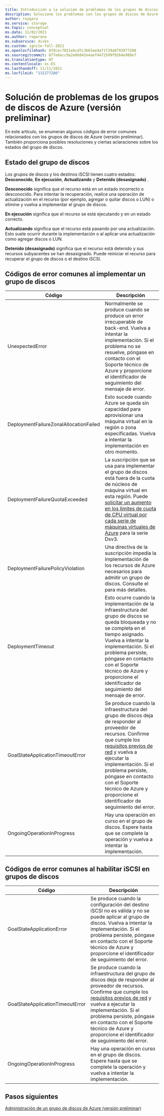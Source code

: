 ```yaml
---
title: Introducción a la solución de problemas de los grupos de discos de Azure (versión preliminar)
description: Solucione los problemas con los grupos de discos de Azure. Obtenga información sobre los códigos de error comunes y cómo resolverlos.
author: roygara
ms.service: storage
ms.topic: conceptual
ms.date: 11/02/2021
ms.author: rogarana
ms.subservice: disks
ms.custom: ignite-fall-2021
ms.openlocfilehash: 878cec7021ebcd7c3b63ae4af1f29a0793977280
ms.sourcegitcommit: 677e8acc9a2e8b842e4aef4472599f9264e989e7
ms.translationtype: HT
ms.contentlocale: es-ES
ms.lasthandoff: 11/11/2021
ms.locfileid: "132277286"
---
```

# <a name="troubleshoot-azure-disk-pools-preview"></a>Solución de problemas de los grupos de discos de Azure (versión preliminar)

En este artículo, se enumeran algunos códigos de error comunes relacionados con los grupos de discos de Azure (versión preliminar). También proporciona posibles resoluciones y ciertas aclaraciones sobre los estados del grupo de discos.

## <a name="disk-pool-status"></a>Estado del grupo de discos

Los grupos de discos y los destinos iSCSI tienen cuatro estados: **Desconocido**, **En ejecución**, **Actualizando** y **Detenido (desasignado)** .

**Desconocido** significa que el recurso está en un estado incorrecto o desconocido. Para intentar la recuperación, realice una operación de actualización en el recurso (por ejemplo, agregar o quitar discos o LUN) o elimine y vuelva a implementar el grupo de discos.

**En ejecución** significa que el recurso se está ejecutando y en un estado correcto.

**Actualizando** significa que el recurso está pasando por una actualización. Esto suele ocurrir durante la implementación o al aplicar una actualización como agregar discos o LUN.

**Detenido (desasignado)** significa que el recurso está detenido y sus recursos subyacentes se han desasignado. Puede reiniciar el recurso para recuperar el grupo de discos o el destino iSCSI.

## <a name="common-failure-codes-when-deploying-a-disk-pool"></a>Códigos de error comunes al implementar un grupo de discos
 
|Código  |Descripción  |
|---------|---------|
|UnexpectedError     |Normalmente se produce cuando se produce un error irrecuperable de back-end. Vuelva a intentar la implementación. Si el problema no se resuelve, póngase en contacto con el Soporte técnico de Azure y proporcione el identificador de seguimiento del mensaje de error.         |
|DeploymentFailureZonalAllocationFailed     |Esto sucede cuando Azure se queda sin capacidad para aprovisionar una máquina virtual en la región o zona especificadas. Vuelva a intentar la implementación en otro momento.         |
|DeploymentFailureQuotaExceeded     |La suscripción que se usa para implementar el grupo de discos está fuera de la cuota de núcleos de máquina virtual en esta región. Puede [solicitar un aumento en los límites de cuota de CPU virtual por cada serie de máquinas virtuales de Azure](../azure-portal/supportability/per-vm-quota-requests.md) para la serie Dsv3.         |
|DeploymentFailurePolicyViolation     |Una directiva de la suscripción impedía la implementación de los recursos de Azure necesarios para admitir un grupo de discos. Consulte el para más detalles.         |
|DeploymentTimeout     |Esto ocurre cuando la implementación de la infraestructura del grupo de discos se queda bloqueada y no se completa en el tiempo asignado. Vuelva a intentar la implementación. Si el problema persiste, póngase en contacto con el Soporte técnico de Azure y proporcione el identificador de seguimiento del mensaje de error.         |
|GoalStateApplicationTimeoutError     |Se produce cuando la infraestructura del grupo de discos deja de responder al proveedor de recursos. Confirme que cumple los [requisitos previos de red](disks-pools-deploy.md#prerequisites) y vuelva a ejecutar la implementación. Si el problema persiste, póngase en contacto con el Soporte técnico de Azure y proporcione el identificador de seguimiento del error.         |
|OngoingOperationInProgress     |Hay una operación en curso en el grupo de discos. Espere hasta que se complete la operación y vuelva a intentar la implementación.         |

## <a name="common-failure-codes-when-enabling-iscsi-on-disk-pools"></a>Códigos de error comunes al habilitar iSCSI en grupos de discos

|Código  |Descripción  |
|---------|---------|
|GoalStateApplicationError     |Se produce cuando la configuración del destino iSCSI no es válida y no se puede aplicar al grupo de discos. Vuelva a intentar la implementación. Si el problema persiste, póngase en contacto con el Soporte técnico de Azure y proporcione el identificador de seguimiento del error.         |
|GoalStateApplicationTimeoutError     |Se produce cuando la infraestructura del grupo de discos deja de responder al proveedor de recursos. Confirme que cumple los [requisitos previos de red](disks-pools-deploy.md#prerequisites) y vuelva a ejecutar la implementación. Si el problema persiste, póngase en contacto con el Soporte técnico de Azure y proporcione el identificador de seguimiento del error.         |
|OngoingOperationInProgress     |Hay una operación en curso en el grupo de discos. Espere hasta que se complete la operación y vuelva a intentar la implementación.         |

## <a name="next-steps"></a>Pasos siguientes

[Administración de un grupo de discos de Azure (versión preliminar)](disks-pools-manage.md)
